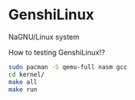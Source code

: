 # GenshiLinux
NaGNU/Linux system

How to testing GenshiLinux!?
``` sh
sudo pacman -S qemu-full nasm gcc
cd kernel/
make all
make run
```

